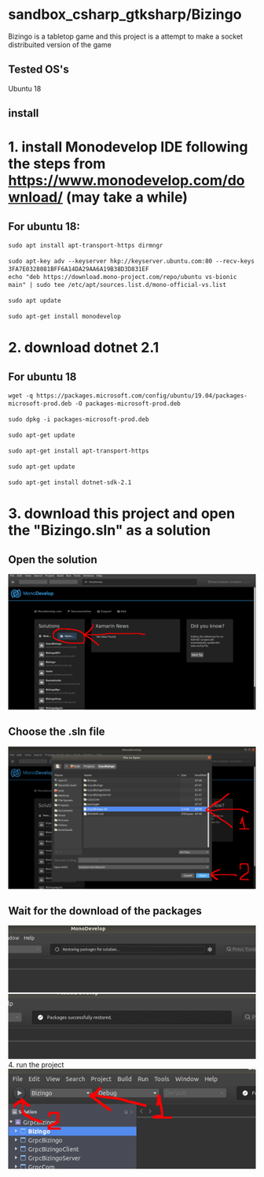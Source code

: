 # sandbox_csharp_gtksharp/Bizingo

Bizingo is a tabletop game and this project is a attempt to make a socket distribuited
version of the game

## Tested OS's

Ubuntu 18

## install

# 1. install Monodevelop IDE following the steps from https://www.monodevelop.com/download/ (may take a while)

## For ubuntu 18:
```
sudo apt install apt-transport-https dirmngr

sudo apt-key adv --keyserver hkp://keyserver.ubuntu.com:80 --recv-keys 3FA7E0328081BFF6A14DA29AA6A19B38D3D831EF
echo "deb https://download.mono-project.com/repo/ubuntu vs-bionic main" | sudo tee /etc/apt/sources.list.d/mono-official-vs.list

sudo apt update

sudo apt-get install monodevelop
```
# 2. download dotnet 2.1
## For ubuntu 18
```
wget -q https://packages.microsoft.com/config/ubuntu/19.04/packages-microsoft-prod.deb -O packages-microsoft-prod.deb

sudo dpkg -i packages-microsoft-prod.deb

sudo apt-get update

sudo apt-get install apt-transport-https

sudo apt-get update

sudo apt-get install dotnet-sdk-2.1
```
# 3. download this project and open the "Bizingo.sln" as a solution
## Open the solution
![Imagem 1](./readme_src/imagem1.png)
## Choose the .sln file
![Imagem 2](./readme_src/imagem2.png)
## Wait for the download of the packages
![Imagem 3](./readme_src/imagem3.png)
![Imagem 4](./readme_src/imagem4.png)
4. run the project
![Imagem 5](./readme_src/imagem5.png)